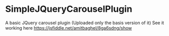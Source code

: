 # SimpleJQueryCarouselPlugin
A basic JQuery carousel plugin (Uploaded only the basis version of it)
See it working here
https://jsfiddle.net/amitbaghel/8ga6sdng/show
